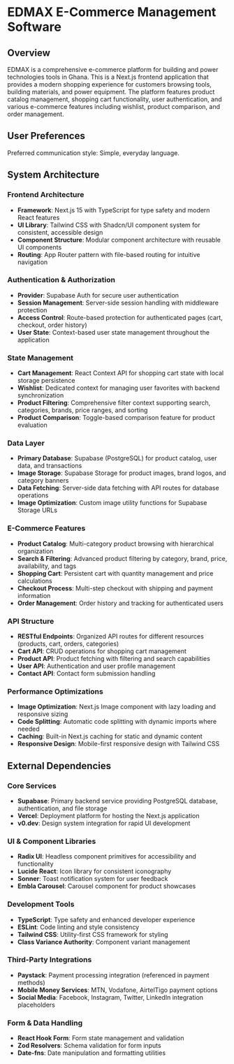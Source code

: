 # EDMAX E-Commerce Management Software

## Overview

EDMAX is a comprehensive e-commerce platform for building and power technologies tools in Ghana. This is a Next.js frontend application that provides a modern shopping experience for customers browsing tools, building materials, and power equipment. The platform features product catalog management, shopping cart functionality, user authentication, and various e-commerce features including wishlist, product comparison, and order management.

## User Preferences

Preferred communication style: Simple, everyday language.

## System Architecture

### Frontend Architecture
- **Framework**: Next.js 15 with TypeScript for type safety and modern React features
- **UI Library**: Tailwind CSS with Shadcn/UI component system for consistent, accessible design
- **Component Structure**: Modular component architecture with reusable UI components
- **Routing**: App Router pattern with file-based routing for intuitive navigation

### Authentication & Authorization
- **Provider**: Supabase Auth for secure user authentication
- **Session Management**: Server-side session handling with middleware protection
- **Access Control**: Route-based protection for authenticated pages (cart, checkout, order history)
- **User State**: Context-based user state management throughout the application

### State Management
- **Cart Management**: React Context API for shopping cart state with local storage persistence
- **Wishlist**: Dedicated context for managing user favorites with backend synchronization
- **Product Filtering**: Comprehensive filter context supporting search, categories, brands, price ranges, and sorting
- **Product Comparison**: Toggle-based comparison feature for product evaluation

### Data Layer
- **Primary Database**: Supabase (PostgreSQL) for product catalog, user data, and transactions
- **Image Storage**: Supabase Storage for product images, brand logos, and category banners
- **Data Fetching**: Server-side data fetching with API routes for database operations
- **Image Optimization**: Custom image utility functions for Supabase Storage URLs

### E-Commerce Features
- **Product Catalog**: Multi-category product browsing with hierarchical organization
- **Search & Filtering**: Advanced product filtering by category, brand, price, availability, and tags
- **Shopping Cart**: Persistent cart with quantity management and price calculations
- **Checkout Process**: Multi-step checkout with shipping and payment information
- **Order Management**: Order history and tracking for authenticated users

### API Structure
- **RESTful Endpoints**: Organized API routes for different resources (products, cart, orders, categories)
- **Cart API**: CRUD operations for shopping cart management
- **Product API**: Product fetching with filtering and search capabilities
- **User API**: Authentication and user profile management
- **Contact API**: Contact form submission handling

### Performance Optimizations
- **Image Optimization**: Next.js Image component with lazy loading and responsive sizing
- **Code Splitting**: Automatic code splitting with dynamic imports where needed
- **Caching**: Built-in Next.js caching for static and dynamic content
- **Responsive Design**: Mobile-first responsive design with Tailwind CSS

## External Dependencies

### Core Services
- **Supabase**: Primary backend service providing PostgreSQL database, authentication, and file storage
- **Vercel**: Deployment platform for hosting the Next.js application
- **v0.dev**: Design system integration for rapid UI development

### UI & Component Libraries
- **Radix UI**: Headless component primitives for accessibility and functionality
- **Lucide React**: Icon library for consistent iconography
- **Sonner**: Toast notification system for user feedback
- **Embla Carousel**: Carousel component for product showcases

### Development Tools
- **TypeScript**: Type safety and enhanced developer experience
- **ESLint**: Code linting and style consistency
- **Tailwind CSS**: Utility-first CSS framework for styling
- **Class Variance Authority**: Component variant management

### Third-Party Integrations
- **Paystack**: Payment processing integration (referenced in payment methods)
- **Mobile Money Services**: MTN, Vodafone, AirtelTigo payment options
- **Social Media**: Facebook, Instagram, Twitter, LinkedIn integration placeholders

### Form & Data Handling
- **React Hook Form**: Form state management and validation
- **Zod Resolvers**: Schema validation for form inputs
- **Date-fns**: Date manipulation and formatting utilities